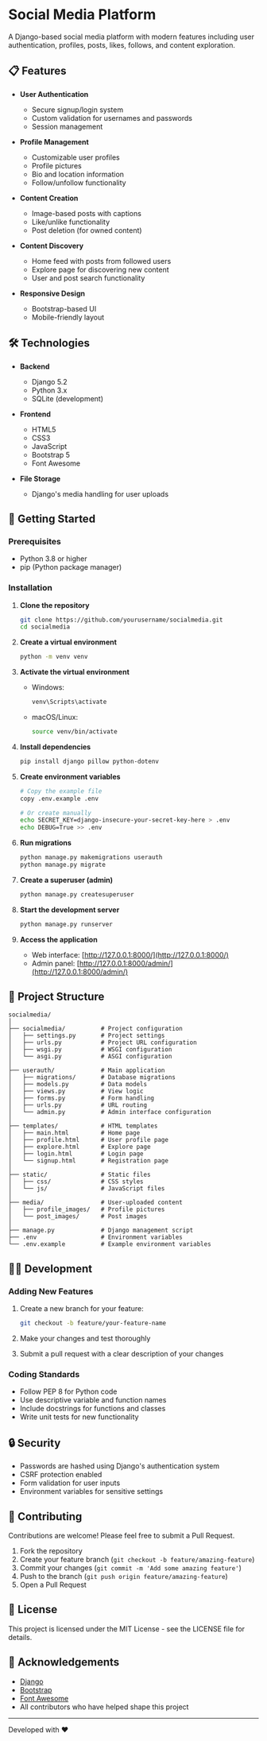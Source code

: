 # Social Media Platform

A Django-based social media platform with modern features including user authentication, profiles, posts, likes, follows, and content exploration.

## 📋 Features

- **User Authentication**
  - Secure signup/login system
  - Custom validation for usernames and passwords
  - Session management

- **Profile Management**
  - Customizable user profiles
  - Profile pictures
  - Bio and location information
  - Follow/unfollow functionality

- **Content Creation**
  - Image-based posts with captions
  - Like/unlike functionality
  - Post deletion (for owned content)

- **Content Discovery**
  - Home feed with posts from followed users
  - Explore page for discovering new content
  - User and post search functionality

- **Responsive Design**
  - Bootstrap-based UI
  - Mobile-friendly layout

## 🛠️ Technologies

- **Backend**
  - Django 5.2
  - Python 3.x
  - SQLite (development)

- **Frontend**
  - HTML5
  - CSS3
  - JavaScript
  - Bootstrap 5
  - Font Awesome

- **File Storage**
  - Django's media handling for user uploads

## 🚀 Getting Started

### Prerequisites

- Python 3.8 or higher
- pip (Python package manager)

### Installation

1. **Clone the repository**
   ```bash
   git clone https://github.com/yourusername/socialmedia.git
   cd socialmedia
   ```

2. **Create a virtual environment**
   ```bash
   python -m venv venv
   ```

3. **Activate the virtual environment**
   - Windows:
     ```bash
     venv\Scripts\activate
     ```
   - macOS/Linux:
     ```bash
     source venv/bin/activate
     ```

4. **Install dependencies**
   ```bash
   pip install django pillow python-dotenv
   ```

5. **Create environment variables**
   ```bash
   # Copy the example file
   copy .env.example .env
   
   # Or create manually
   echo SECRET_KEY=django-insecure-your-secret-key-here > .env
   echo DEBUG=True >> .env
   ```

6. **Run migrations**
   ```bash
   python manage.py makemigrations userauth
   python manage.py migrate
   ```

7. **Create a superuser (admin)**
   ```bash
   python manage.py createsuperuser
   ```

8. **Start the development server**
   ```bash
   python manage.py runserver
   ```

9. **Access the application**
   - Web interface: [http://127.0.0.1:8000/](http://127.0.0.1:8000/)
   - Admin panel: [http://127.0.0.1:8000/admin/](http://127.0.0.1:8000/admin/)

## 📁 Project Structure

```
socialmedia/
│
├── socialmedia/          # Project configuration
│   ├── settings.py       # Project settings
│   ├── urls.py           # Project URL configuration
│   ├── wsgi.py           # WSGI configuration
│   └── asgi.py           # ASGI configuration
│
├── userauth/             # Main application
│   ├── migrations/       # Database migrations
│   ├── models.py         # Data models
│   ├── views.py          # View logic
│   ├── forms.py          # Form handling
│   ├── urls.py           # URL routing
│   └── admin.py          # Admin interface configuration
│
├── templates/            # HTML templates
│   ├── main.html         # Home page
│   ├── profile.html      # User profile page
│   ├── explore.html      # Explore page
│   ├── login.html        # Login page
│   └── signup.html       # Registration page
│
├── static/               # Static files
│   ├── css/              # CSS styles
│   └── js/               # JavaScript files
│
├── media/                # User-uploaded content
│   ├── profile_images/   # Profile pictures
│   └── post_images/      # Post images
│
├── manage.py             # Django management script
├── .env                  # Environment variables
└── .env.example          # Example environment variables
```

## 👨‍💻 Development

### Adding New Features

1. Create a new branch for your feature:
   ```bash
   git checkout -b feature/your-feature-name
   ```

2. Make your changes and test thoroughly

3. Submit a pull request with a clear description of your changes

### Coding Standards

- Follow PEP 8 for Python code
- Use descriptive variable and function names
- Include docstrings for functions and classes
- Write unit tests for new functionality

## 🔒 Security

- Passwords are hashed using Django's authentication system
- CSRF protection enabled
- Form validation for user inputs
- Environment variables for sensitive settings

## 🤝 Contributing

Contributions are welcome! Please feel free to submit a Pull Request.

1. Fork the repository
2. Create your feature branch (`git checkout -b feature/amazing-feature`)
3. Commit your changes (`git commit -m 'Add some amazing feature'`)
4. Push to the branch (`git push origin feature/amazing-feature`)
5. Open a Pull Request

## 📄 License

This project is licensed under the MIT License - see the LICENSE file for details.

## 🙏 Acknowledgements

- [Django](https://www.djangoproject.com/)
- [Bootstrap](https://getbootstrap.com/)
- [Font Awesome](https://fontawesome.com/)
- All contributors who have helped shape this project

---

Developed with ❤️ 